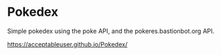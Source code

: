 # Pokedex
Simple pokedex using the poke API, and the pokeres.bastionbot.org API.

https://acceptableuser.github.io/Pokedex/
